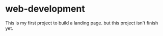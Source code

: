 # web-development
This is my first project to build a landing page. but this project isn't finish yet.
